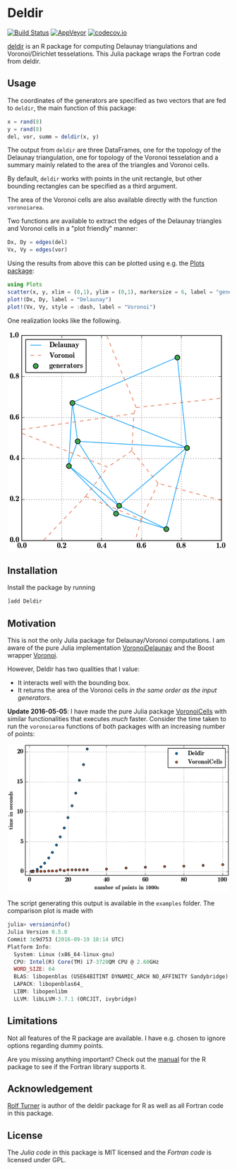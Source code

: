 # Deldir

[![Build Status](https://travis-ci.org/robertdj/Deldir.jl.svg?branch=master)](https://travis-ci.org/robertdj/Deldir.jl)
[![AppVeyor](https://ci.appveyor.com/api/projects/status/ox6gslc6nm58sbka?svg=true)](https://ci.appveyor.com/project/robertdj/deldir-jl)
[![codecov.io](https://codecov.io/github/robertdj/Deldir.jl/coverage.svg?branch=master)](https://codecov.io/github/robertdj/Deldir.jl?branch=master)

[deldir](https://cran.r-project.org/package=deldir) is an R package for computing Delaunay triangulations and Voronoi/Dirichlet tesselations.
This Julia package wraps the Fortran code from deldir.


## Usage

The coordinates of the generators are specified as two vectors that are fed to `deldir`, the main function of this package:
```julia
x = rand(8)
y = rand(8)
del, vor, summ = deldir(x, y)
```

The output from `deldir` are three DataFrames, one for the topology of the Delaunay triangulation, one for topology of the Voronoi tesselation and a summary mainly related to the area of the triangles and Voronoi cells.

By default, `deldir` works with points in the unit rectangle, but other bounding rectangles can be specified as a third argument.

The area of the Voronoi cells are also available directly with the function `voronoiarea`.

Two functions are available to extract the edges of the Delaunay triangles and Voronoi cells in a "plot friendly" manner:
```julia
Dx, Dy = edges(del)
Vx, Vy = edges(vor)
```

Using the results from above this can be plotted using e.g. the [Plots package](https://github.com/tbreloff/Plots.jl):

```julia
using Plots
scatter(x, y, xlim = (0,1), ylim = (0,1), markersize = 6, label = "generators")
plot!(Dx, Dy, label = "Delaunay")
plot!(Vx, Vy, style = :dash, label = "Voronoi")
```

One realization looks like the following.

![Delaunay & Voronoi edges](deldir.png)


## Installation

Install the package by running

```julia
]add Deldir
```


## Motivation

This is not the only Julia package for Delaunay/Voronoi computations.
I am aware of the pure Julia implementation [VoronoiDelaunay](https://github.com/JuliaGeometry/VoronoiDelaunay.jl) and the Boost wrapper [Voronoi](https://github.com/Voxel8/Voronoi.jl).

However, Deldir has two qualities that I value:

- It interacts well with the bounding box.
- It returns the area of the Voronoi cells *in the same order as the input generators*.


**Update 2016-05-05**: 
I have made the pure Julia package [VoronoiCells](https://github.com/JuliaGeometry/VoronoiCells.jl) with similar functionalities that executes *much* faster.
Consider the time taken to run the `voronoiarea` functions of both packages with an increasing number of points:

![Comparison of Deldir and VoronoiCells](comparison.png)

The script generating this output is available in the `examples` folder.
The comparison plot is made with
```julia
julia> versioninfo()
Julia Version 0.5.0
Commit 3c9d753 (2016-09-19 18:14 UTC)
Platform Info:
  System: Linux (x86_64-linux-gnu)
  CPU: Intel(R) Core(TM) i7-3720QM CPU @ 2.60GHz
  WORD_SIZE: 64
  BLAS: libopenblas (USE64BITINT DYNAMIC_ARCH NO_AFFINITY Sandybridge)
  LAPACK: libopenblas64_
  LIBM: libopenlibm
  LLVM: libLLVM-3.7.1 (ORCJIT, ivybridge)
```


## Limitations

Not all features of the R package are available.
I have e.g. chosen to ignore options regarding dummy points. 

Are you missing anything important? 
Check out the [manual](https://cran.r-project.org/web/packages/deldir/deldir.pdf) for the R package to see if the Fortran library supports it.


## Acknowledgement

[Rolf Turner](https://www.stat.auckland.ac.nz/~rolf) is author of the deldir package for R as well as all Fortran code in this package.


## License

The *Julia code* in this package is MIT licensed and the *Fortran code* is licensed under GPL.

